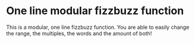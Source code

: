 # One line modular fizzbuzz function

This is a modular, one line fizzbuzz function. You are able to easily change the range, the multiples, the words and the amount of both!
